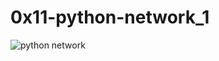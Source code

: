 # 0x11-python-network_1
![python network](https://encrypted-tbn0.gstatic.com/images?q=tbn:ANd9GcT8CZnm44C0w85XoKTvYjEO-JxEDlnZmcTj7w&usqp=CAU)
